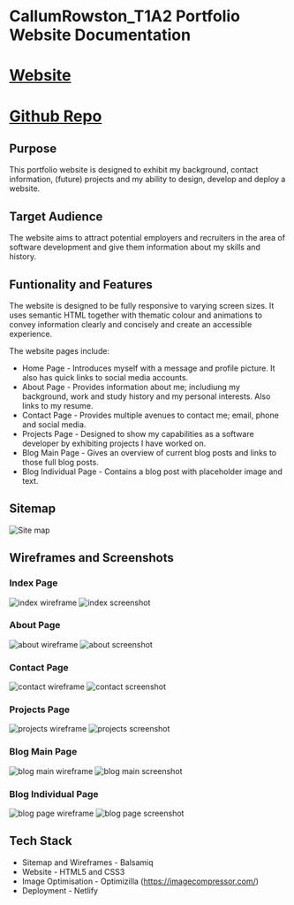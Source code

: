 # CallumRowston_T1A2 Portfolio Website Documentation

# [Website](https://glowing-cucurucho-1e6241.netlify.app/index.html)

# [Github Repo](https://github.com/CallumRowston/Portfolio-Website-Assessment)

## Purpose

This portfolio website is designed to exhibit my background, contact information, (future) projects and my ability to design, develop and deploy a website. 

## Target Audience

The website aims to attract potential employers and recruiters in the area of software development and give them information about my skills and history.

## Funtionality and Features

The website is designed to be fully responsive to varying screen sizes. It uses semantic HTML together with thematic colour and animations to convey information clearly and concisely and create an accessible experience.

The website pages include:

- Home Page - Introduces myself with a message and profile picture. It also has  quick links to social media accounts.
- About Page - Provides information about me; includiung my background, work and study history and my personal interests. Also links to my resume.
- Contact Page - Provides multiple avenues to contact me; email, phone and social media.
- Projects Page - Designed to show my capabilities as a software developer by exhibiting projects I have worked on.
- Blog Main Page - Gives an overview of current blog posts and links to those full blog posts.
- Blog Individual Page - Contains a blog post with placeholder image and text. 

## Sitemap

![Site map](docs/sitemap.png)

## Wireframes and Screenshots

### Index Page

![index wireframe](docs/index-wireframe.png)
![index screenshot](docs/index-screenshot.png)

### About Page

![about wireframe](docs/about-wireframe.png)
![about screenshot](docs/about-screenshot.png)

### Contact Page

![contact wireframe](docs/contact-wireframe.png)
![contact screenshot](docs/contact-screenshot.png)

### Projects Page

![projects wireframe](docs/projects-wireframe.png)
![projects screenshot](docs/projects-screenshot.png)

### Blog Main Page

![blog main wireframe](docs/blog-main-wireframe.png)
![blog main screenshot](docs/blog-main-screenshot.png)

### Blog Individual Page

![blog page wireframe](docs/blog-page-wireframe.png)
![blog page screenshot](docs/blog-page-screenshot.png)

## Tech Stack

- Sitemap and Wireframes - Balsamiq
- Website - HTML5 and CSS3
- Image Optimisation - Optimizilla (https://imagecompressor.com/)
- Deployment - Netlify
